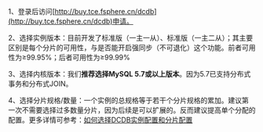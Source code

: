 1、登录后访问[http://buy.tce.fsphere.cn/dcdb](http://buy.tce.fsphere.cn/dcdb)申请。

2、选择实例版本：目前开发了标准版（一主一从）、标准版（一主二从）；其主要区别是每个分片的可用性，与是否能开启强同步（不可退化）这个功能。前者可用性为≥99.95%；后者可用性为≥99.99%

3、选择内核版本：我们**推荐选择MySQL 5.7或以上版本**。因为5.7已支持分布式事务和分布式JOIN。

4、选择分片规格/数量：一个实例的总规格等于若干个分片规格的累加。建议第一次不需要选择过多数量分片，因为后续是可以扩展的。反而建议提高单个分配的配置。更多详情可参考：[如何选择DCDB实例配置和分片配置](http://tcecqpoc.fsphere.cn/document/product/557/9347)